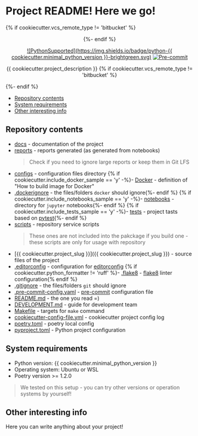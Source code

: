 # Project README! Here we go!
{% if cookiecutter.vcs_remote_type != 'bitbucket' %}
<div align="center">
{%- endif %}

[![PythonSupported](https://img.shields.io/badge/python-{{ cookiecutter.minimal_python_version }}-brightgreen.svg)](https://python3statement.org/#sections50-why)
[![Pre-commit](https://img.shields.io/badge/pre--commit-enabled-brightgreen?logo=pre-commit&logoColor=white)](https://pre-commit.com/)

{{ cookiecutter.project_description }}
{% if cookiecutter.vcs_remote_type != 'bitbucket' %}
</div>
{%- endif %}

- [Repository contents](#repository-contents)
- [System requirements](#system-requirements)
- [Other interesting info](#other-interesting-info)

## Repository contents

- [docs](docs) - documentation of the project
- [reports](reports) - reports generated (as generated from notebooks)
  > Check if you need to ignore large reports or keep them in Git LFS
- [configs](configs) - configuration files directory
{% if cookiecutter.include_docker_sample == 'y' -%}- [Docker](Docker) - definition of "How to build image for Docker"
- [.dockerignore](.dockerignore) - the files/folders `docker` should ignore{%- endif %}
{% if cookiecutter.include_notebooks_sample == 'y' -%}- [notebooks](notebooks) - directory for `jupyter` notebooks{%- endif %}
{% if cookiecutter.include_tests_sample == 'y' -%}- [tests](tests) - project tasts based on [pytest](https://docs.pytest.org/en/stable/){%- endif %}
- [scripts](scripts) - repository service scripts
  > These ones are not included into the pakckage if you build one - these scripts are only for usage with repository
- [{{ cookiecutter.project_slug }}]({{ cookiecutter.project_slug }}) - source files of the project
- [.editorconfig](.editorconfig) - configuration for [editorconfig](https://editorconfig.org/)
{% if cookiecutter.python_formatter != 'ruff' %}- [.flake8](.flake8) - [flake8](https://github.com/pycqa/flake8) linter configuration{% endif %}
- [.gitignore](.gitignore) - the files/folders `git` should ignore
- [.pre-commit-config.yaml](.pre-commit-config.yaml) - [pre-commit](https://pre-commit.com/) configuration file
- [README.md](README.md) - the one you read =)
- [DEVELOPMENT.md](DEVELOPMENT.md) - guide for development team
- [Makefile](Makefile) - targets for `make` command
- [cookiecutter-config-file.yml](cookiecutter-config-file.yml) - cookiecutter project config log
- [poetry.toml](poetry.toml) - poetry local config
- [pyproject.toml](pyproject.toml) - Python project configuration

## System requirements

- Python version: {{ cookiecutter.minimal_python_version }}
- Operating system: Ubuntu or WSL
- Poetry version >= 1.2.0

> We tested on this setup - you can try other versions or operation systems by yourself!

## Other interesting info

Here you can write anything about your project!
